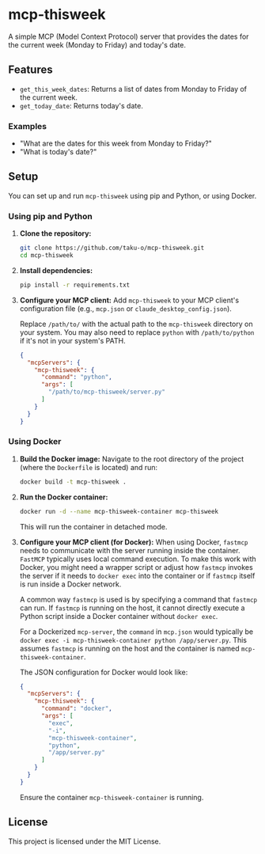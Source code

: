 # mcp-thisweek

A simple MCP (Model Context Protocol) server that provides the dates for the current week (Monday to Friday) and today's date.

## Features

-   `get_this_week_dates`: Returns a list of dates from Monday to Friday of the current week.
-   `get_today_date`: Returns today's date.

### Examples

-   "What are the dates for this week from Monday to Friday?"
-   "What is today's date?"

## Setup

You can set up and run `mcp-thisweek` using pip and Python, or using Docker.

### Using pip and Python

1.  **Clone the repository:**
    ```bash
    git clone https://github.com/taku-o/mcp-thisweek.git
    cd mcp-thisweek
    ```

2.  **Install dependencies:**
    ```bash
    pip install -r requirements.txt
    ```

3.  **Configure your MCP client:**
    Add `mcp-thisweek` to your MCP client's configuration file (e.g., `mcp.json` or `claude_desktop_config.json`).

    Replace `/path/to/` with the actual path to the `mcp-thisweek` directory on your system. You may also need to replace `python` with `/path/to/python` if it's not in your system's PATH.

    ```json
    {
      "mcpServers": {
        "mcp-thisweek": {
          "command": "python",
          "args": [
            "/path/to/mcp-thisweek/server.py"
          ]
        }
      }
    }
    ```

### Using Docker

1.  **Build the Docker image:**
    Navigate to the root directory of the project (where the `Dockerfile` is located) and run:
    ```bash
    docker build -t mcp-thisweek .
    ```

2.  **Run the Docker container:**
    ```bash
    docker run -d --name mcp-thisweek-container mcp-thisweek
    ```
    This will run the container in detached mode.

3.  **Configure your MCP client (for Docker):**
    When using Docker, `fastmcp` needs to communicate with the server running inside the container. `FastMCP` typically uses local command execution. To make this work with Docker, you might need a wrapper script or adjust how `fastmcp` invokes the server if it needs to `docker exec` into the container or if `fastmcp` itself is run inside a Docker network.

    A common way `fastmcp` is used is by specifying a command that `fastmcp` can run. If `fastmcp` is running on the host, it cannot directly execute a Python script inside a Docker container without `docker exec`.

    For a Dockerized `mcp-server`, the `command` in `mcp.json` would typically be `docker exec -i mcp-thisweek-container python /app/server.py`. This assumes `fastmcp` is running on the host and the container is named `mcp-thisweek-container`.

    The JSON configuration for Docker would look like:
    ```json
    {
      "mcpServers": {
        "mcp-thisweek": {
          "command": "docker",
          "args": [
            "exec",
            "-i",
            "mcp-thisweek-container",
            "python",
            "/app/server.py"
          ]
        }
      }
    }
    ```
    Ensure the container `mcp-thisweek-container` is running.

## License

This project is licensed under the MIT License.

